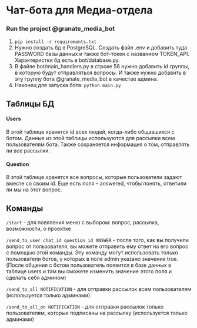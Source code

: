 # Чат-бота для Медиа-отдела 

### Run the project @granate_media_bot
1. `pip install -r requirements.txt`
2. Нужно создать бд в PostgreSQL. Создать файл .env и добавить туда PASSWORD базы данных и также бот-токен с названием TOKEN_API. Характеристки бд есть в bot/database.py. 
3. В файле bot/main_handlers.py в строке 56 нужно добавить id группы, в которую будут отправляться вопросы. И также нужно добавить в эту группу бота @granate_media_bot в качестве админа.
4. Наконец для запуска бота: `python main.py`


## Таблицы БД
#### Users
В этой таблице хранятся id всех людей, когда-либо общавшихся с ботом. Данные из этой таблицы используются для рассылки всем пользователям бота. Также сохраняется информация о том, отправлять ли все рассылки.
#### Question
В этой таблице хранятся все вопросы, которые пользователи задают вместе со своим id. Еще есть поля – answered, чтобы понять, ответили ли мы на этот вопрос.

## Команды
`/start` - для повяления меню с выбором: вопрос, рассылка, возможности, о проектке

`/send_to_user chat_id question_id ANSWER` - после того, как вы получили вопрос от пользователя, вы можете отправить ему ответ на его вопрос с помощью этой команды. Эту команду могут использовать только пользователи ботов, у которых в поле admin указано значение true. (После общения с ботом пользователь появится в базе данных в таблице users и там вы сможете изменить значение этого поля и сделать себя админом)

`/send_to_all NOTIFICATION` - для отправки рассылок всем пользователям (используется только админами)

`/send_to_all_on NOTIFICATION` - для отправки рассылок только пользователям, которые подписаны на рассылку (используется только админами)
